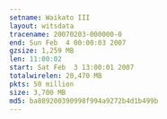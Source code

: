 ```yaml
---
setname: Waikato III
layout: witsdata
tracename: 20070203-000000-0
end: Sun Feb  4 00:00:03 2007
gzsize: 1,259 MB
len: 11:00:02
start: Sat Feb  3 13:00:01 2007
totalwirelen: 20,470 MB
pkts: 50 million
size: 3,700 MB
md5: ba889200390998f994a9272b4d1b499b
---
```

